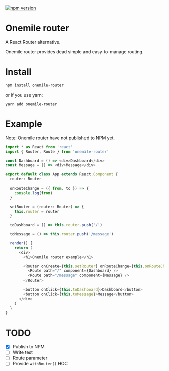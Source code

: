 [![npm version](https://badge.fury.io/js/onemile-router.svg)](https://badge.fury.io/js/onemile-router)

# Onemile router

A React Router alternative.

Onemile router provides dead simple and easy-to-manage routing.

# Install

```
npm install onemile-router
```

or if you use yarn:

```
yarn add onemile-router
```

# Example

Note: Onemile router have not published to NPM yet.

```ts
import * as React from 'react'
import { Router, Route } from 'onemile-router'

const Dashboard = () => <div>Dashboard</div>
const Message = () => <div>Message</div>

export default class App extends React.Component {
  router: Router

  onRouteChange = ({ from, to }) => {
    console.log(from)
  }

  setRouter = (router: Router) => {
    this.router = router
  }

  toDashboard = () => this.router.push('/')

  toMessage = () => this.router.push('/message')

  render() {
    return (
      <div>
        <h1>Onemile router example</h1>

        <Router onCreate={this.setRouter} onRouteChange={this.onRouteChange}>
          <Route path="/" component={Dashboard} />
          <Route path="/message" component={Message} />
        </Router>

        <button onClick={this.toDashboard}>Dashboard</button>
        <button onClick={this.toMessage}>Message</button>
      </div>
    )
  }
}
```

# TODO

- [x] Publish to NPM
- [ ] Write test
- [ ] Route parameter
- [ ] Provide `withRouter()` HOC
